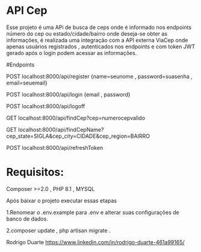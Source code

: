 # API Cep

Esse projeto é uma APi de busca de ceps onde é informado nos endpoints número do cep ou estado/cidade/bairro onde deseja-se
obter as informações, é realizada uma integração com a API externa ViaCep onde apenas usuários registrados , autenticados nos endpoints
 e com token JWT gerado após o login podem acessar as informações.

#Endpoints

POST localhost:8000/api/register {name=seunome , password=suasenha , email=seuemail}

POST localhost:8000/api/login {email , password}

POST localhost:8000/api/logoff

GET  localhost:8000/api/findCep?cep=numerocepvalido

GET localhost:8000/api/findCepName?cep_state=SIGLA&cep_city=CIDADE&cep_region=BAIRRO 

POST localhost:8000/api/refreshToken

# Requisitos:
Composer >=2.0 , PHP 8.1 , MYSQL

Após baixar o projeto executar essas etapas

1.Renomear o .env.example para .env e alterar suas configurações
de banco de dados.

2.composer update , php artisan migrate .



Rodrigo Duarte https://www.linkedin.com/in/rodrigo-duarte-461a99165/
